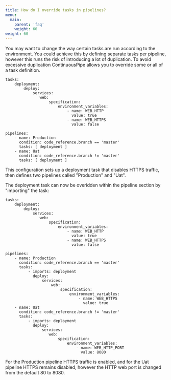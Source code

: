 ```yaml
---
title: How do I override tasks in pipelines?
menu:
  main:
    parent: 'faq'
    weight: 60
weight: 60
---
```

You may want to change the way certain tasks are run according to the environment. You could achieve this by defining separate tasks per pipeline, however this runs the risk of introducing a lot of duplication. To avoid excessive duplication ContinuousPipe allows you to override some or all of a task definition.

```
tasks:
    deployment:
        deploy:
            services:
               web:
                   specification:
                       environment_variables:
                           - name: WEB_HTTP
                             value: true
                           - name: WEB_HTTPS
                             value: false
        
pipelines:
    - name: Production
      condition: code_reference.branch == 'master'
      tasks: [ deployment ]
    - name: Uat
      condition: code_reference.branch != 'master'
      tasks: [ deployment ]
```

This configuration sets up a deployment task that disables HTTPS traffic, then defines two pipelines called "Production" and "Uat". 

The deployment task can now be overidden within the pipeline section by "importing" the task: 

```
tasks:
    deployment:
        deploy:
            services:
               web:
                   specification:
                       environment_variables:
                           - name: WEB_HTTP
                             value: true
                           - name: WEB_HTTPS
                             value: false
        
pipelines:
    - name: Production
      condition: code_reference.branch == 'master'
      tasks:
          - imports: deployment
            deploy:
                services:
                    web:
                        specification:
                            environment_variables:
                                - name: WEB_HTTPS
                                  value: true
    - name: Uat
      condition: code_reference.branch != 'master'
      tasks:
          - imports: deployment
            deploy:
                services:
                   web:
                       specification:
                           environment_variables:
                               - name: WEB_HTTP_PORT
                                 value: 8080
```

For the Production pipeline HTTPS traffic is enabled, and for the Uat pipeline HTTPS remains disabled, however the HTTP web port is changed from the default 80 to 8080. 

